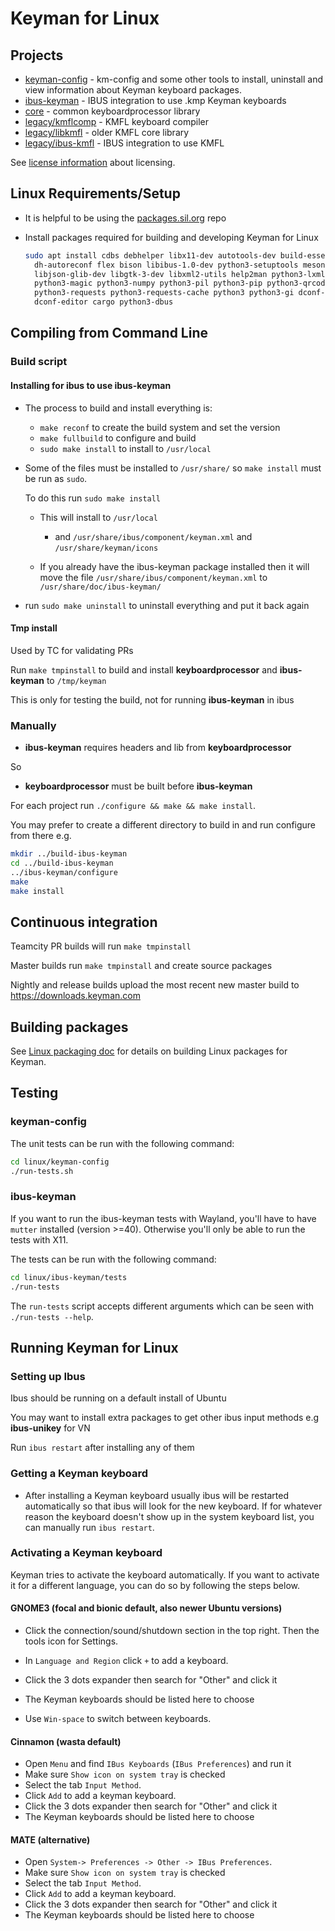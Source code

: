 # Keyman for Linux

## Projects

- [keyman-config](./keyman-config) - km-config and some other tools to install, uninstall
  and view information about Keyman keyboard packages.
- [ibus-keyman](./ibus-keyman) - IBUS integration to use .kmp Keyman keyboards
- [core](../core) - common keyboardprocessor library
- [legacy/kmflcomp](./legacy/kmflcomp) - KMFL keyboard compiler
- [legacy/libkmfl](./legacy/libkmfl) - older KMFL core library
- [legacy/ibus-kmfl](./legacy/ibus-kmfl) - IBUS integration to use KMFL

See [license information](./LICENSE.md) about licensing.

## Linux Requirements/Setup

- It is helpful to be using the [packages.sil.org](http://packages.sil.org) repo

- Install packages required for building and developing Keyman for Linux

  ```bash
  sudo apt install cdbs debhelper libx11-dev autotools-dev build-essential \
    dh-autoreconf flex bison libibus-1.0-dev python3-setuptools meson \
    libjson-glib-dev libgtk-3-dev libxml2-utils help2man python3-lxml \
    python3-magic python3-numpy python3-pil python3-pip python3-qrcode \
    python3-requests python3-requests-cache python3 python3-gi dconf-cli \
    dconf-editor cargo python3-dbus
  ```

## Compiling from Command Line

### Build script

#### Installing for ibus to use ibus-keyman

- The process to build and install everything is:

  - `make reconf` to create the build system and set the version
  - `make fullbuild` to configure and build
  - `sudo make install` to install to `/usr/local`

- Some of the files must be installed to `/usr/share/` so `make install` must be run as `sudo`.

  To do this run `sudo make install`

  - This will install to `/usr/local`
    - and `/usr/share/ibus/component/keyman.xml` and `/usr/share/keyman/icons`

  - If you already have the ibus-keyman package installed then it will move the file `/usr/share/ibus/component/keyman.xml` to `/usr/share/doc/ibus-keyman/`

- run `sudo make uninstall` to uninstall everything and put it back again

#### Tmp install

Used by TC for validating PRs

Run `make tmpinstall` to build and install **keyboardprocessor** and **ibus-keyman** to `/tmp/keyman`

This is only for testing the build, not for running **ibus-keyman** in ibus

### Manually

- **ibus-keyman** requires headers and lib from **keyboardprocessor**

So

- **keyboardprocessor** must be built before **ibus-keyman**

For each project run `./configure && make && make install`.

You may prefer to create a different directory to build in and run configure from there e.g.

```bash
mkdir ../build-ibus-keyman
cd ../build-ibus-keyman
../ibus-keyman/configure
make
make install
```

## Continuous integration

Teamcity PR builds will run `make tmpinstall`

Master builds run `make tmpinstall` and create source packages

Nightly and release builds upload the most recent new master build to <https://downloads.keyman.com>

## Building packages

See [Linux packaging doc](../docs/linux-packaging.md)
for details on building Linux packages for Keyman.

## Testing

### keyman-config

The unit tests can be run with the following command:

```bash
cd linux/keyman-config
./run-tests.sh
```

### ibus-keyman

If you want to run the ibus-keyman tests with Wayland, you'll have to
have `mutter` installed (version >=40). Otherwise you'll only be able
to run the tests with X11.

The tests can be run with the following command:

```bash
cd linux/ibus-keyman/tests
./run-tests
```

The `run-tests` script accepts different arguments which can be seen with
`./run-tests --help`.

## Running Keyman for Linux

### Setting up Ibus

Ibus should be running on a default install of Ubuntu

You may want to install extra packages to get other ibus input methods e.g **ibus-unikey** for VN

Run `ibus restart` after installing any of them

### Getting a Keyman keyboard

- After installing a Keyman keyboard usually ibus will be restarted automatically so that ibus will
  look for the new keyboard. If for whatever reason the keyboard doesn't show up in the system
  keyboard list, you can manually run `ibus restart`.

### Activating a Keyman keyboard

Keyman tries to activate the keyboard automatically. If you want to activate it for a different
language, you can do so by following the steps below.

#### GNOME3 (focal and bionic default, also newer Ubuntu versions)

- Click the connection/sound/shutdown section in the top right. Then the tools icon for Settings.

- In `Language and Region` click `+` to add a keyboard.
- Click the 3 dots expander then search for "Other" and click it
- The Keyman keyboards should be listed here to choose

- Use `Win-space` to switch between keyboards.

#### Cinnamon (wasta default)

- Open `Menu` and find `IBus Keyboards` (`IBus Preferences`) and run it
- Make sure `Show icon on system tray` is checked
- Select the tab `Input Method`.
- Click `Add` to add a keyman keyboard.
- Click the 3 dots expander then search for "Other" and click it
- The Keyman keyboards should be listed here to choose

#### MATE (alternative)

- Open `System-> Preferences -> Other -> IBus Preferences`.
- Make sure `Show icon on system tray` is checked
- Select the tab `Input Method`.
- Click `Add` to add a keyman keyboard.
- Click the 3 dots expander then search for "Other" and click it
- The Keyman keyboards should be listed here to choose
